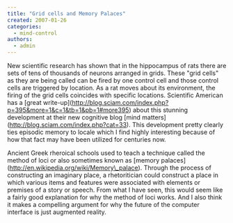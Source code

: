 ```yaml
---
title: "Grid cells and Memory Palaces"
created: 2007-01-26
categories: 
  - mind-control
authors: 
  - admin
---
```


New scientific research has shown that in the hippocampus of rats there are sets of tens of thousands of neurons arranged in grids. These "grid cells" as they are being called can be fired by one control cell and those control cells are triggered by location. As a rat moves about its environment, the firing of the grid cells coincides with specific locations. Scientific American has a \[great write-up\](http://blog.sciam.com/index.php?p=395&more=1&c=1&tb=1&pb=1#more395) about this stunning development at their new cognitive blog \[mind matters\](http://blog.sciam.com/index.php?cat=33). This development pretty clearly ties episodic memory to locale which I find highly interesting because of how that fact may have been utilized for centuries now.

Ancient Greek rheroical schools used to teach a technique called the method of loci or also sometimes known as \[memory palaces\](http://en.wikipedia.org/wiki/Memory\_palace). Through the process of constructing an imaginary place, a rhetoritician could construct a place in which various items and features were associated with elements or premises of a story or speech. From what I have seen, this would seem like a fairly good explanation for why the method of loci works. And I also think it makes a compelling argument for why the future of the computer interface is just augmented reality.
